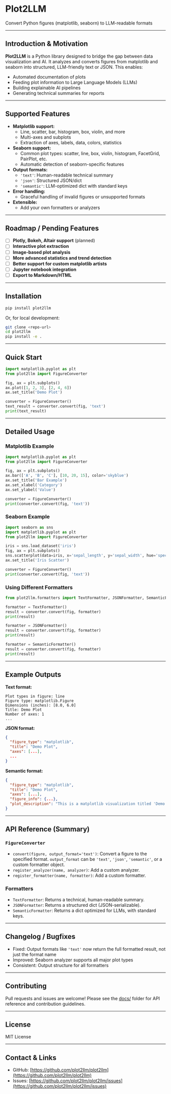 # Plot2LLM

Convert Python figures (matplotlib, seaborn) to LLM-readable formats

---

## Introduction & Motivation

**Plot2LLM** is a Python library designed to bridge the gap between data visualization and AI. It analyzes and converts figures from matplotlib and seaborn into structured, LLM-friendly text or JSON. This enables:
- Automated documentation of plots
- Feeding plot information to Large Language Models (LLMs)
- Building explainable AI pipelines
- Generating technical summaries for reports

---

## Supported Features

- **Matplotlib support:**
  - Line, scatter, bar, histogram, box, violin, and more
  - Multi-axes and subplots
  - Extraction of axes, labels, data, colors, statistics
- **Seaborn support:**
  - Common plot types: scatter, line, box, violin, histogram, FacetGrid, PairPlot, etc.
  - Automatic detection of seaborn-specific features
- **Output formats:**
  - `'text'`: Human-readable technical summary
  - `'json'`: Structured JSON/dict
  - `'semantic'`: LLM-optimized dict with standard keys
- **Error handling:**
  - Graceful handling of invalid figures or unsupported formats
- **Extensible:**
  - Add your own formatters or analyzers

---

## Roadmap / Pending Features

- [ ] **Plotly, Bokeh, Altair support** (planned)
- [ ] **Interactive plot extraction**
- [ ] **Image-based plot analysis**
- [ ] **More advanced statistics and trend detection**
- [ ] **Better support for custom matplotlib artists**
- [ ] **Jupyter notebook integration**
- [ ] **Export to Markdown/HTML**

---

## Installation

```bash
pip install plot2llm
```

Or, for local development:

```bash
git clone <repo-url>
cd plot2llm
pip install -e .
```

---

## Quick Start

```python
import matplotlib.pyplot as plt
from plot2llm import FigureConverter

fig, ax = plt.subplots()
ax.plot([1, 2, 3], [2, 4, 6])
ax.set_title('Demo Plot')

converter = FigureConverter()
text_result = converter.convert(fig, 'text')
print(text_result)
```

---

## Detailed Usage

### Matplotlib Example

```python
import matplotlib.pyplot as plt
from plot2llm import FigureConverter

fig, ax = plt.subplots()
ax.bar(['A', 'B', 'C'], [10, 20, 15], color='skyblue')
ax.set_title('Bar Example')
ax.set_xlabel('Category')
ax.set_ylabel('Value')

converter = FigureConverter()
print(converter.convert(fig, 'text'))
```

### Seaborn Example

```python
import seaborn as sns
import matplotlib.pyplot as plt
from plot2llm import FigureConverter

iris = sns.load_dataset('iris')
fig, ax = plt.subplots()
sns.scatterplot(data=iris, x='sepal_length', y='sepal_width', hue='species', ax=ax)
ax.set_title('Iris Scatter')

converter = FigureConverter()
print(converter.convert(fig, 'text'))
```

### Using Different Formatters

```python
from plot2llm.formatters import TextFormatter, JSONFormatter, SemanticFormatter

formatter = TextFormatter()
result = converter.convert(fig, formatter)
print(result)

formatter = JSONFormatter()
result = converter.convert(fig, formatter)
print(result)

formatter = SemanticFormatter()
result = converter.convert(fig, formatter)
print(result)
```

---

## Example Outputs

**Text format:**
```
Plot types in figure: line
Figure type: matplotlib.Figure
Dimensions (inches): [8.0, 6.0]
Title: Demo Plot
Number of axes: 1
...
```

**JSON format:**
```json
{
  "figure_type": "matplotlib",
  "title": "Demo Plot",
  "axes": [...],
  ...
}
```

**Semantic format:**
```json
{
  "figure_type": "matplotlib",
  "title": "Demo Plot",
  "axes": [...],
  "figure_info": {...},
  "plot_description": "This is a matplotlib visualization titled 'Demo Plot'. It contains 1 subplot(s). Subplot 1 contains: line."
}
```

---

## API Reference (Summary)

### `FigureConverter`
- `convert(figure, output_format='text')`: Convert a figure to the specified format. `output_format` can be `'text'`, `'json'`, `'semantic'`, or a custom formatter object.
- `register_analyzer(name, analyzer)`: Add a custom analyzer.
- `register_formatter(name, formatter)`: Add a custom formatter.

### Formatters
- `TextFormatter`: Returns a technical, human-readable summary.
- `JSONFormatter`: Returns a structured dict (JSON-serializable).
- `SemanticFormatter`: Returns a dict optimized for LLMs, with standard keys.

---

## Changelog / Bugfixes

- Fixed: Output formats like `'text'` now return the full formatted result, not just the format name
- Improved: Seaborn analyzer supports all major plot types
- Consistent: Output structure for all formatters

---

## Contributing

Pull requests and issues are welcome! Please see the [docs/](docs/) folder for API reference and contribution guidelines.

---

## License

MIT License

---

## Contact & Links

- GitHub: [https://github.com/plot2llm/plot2llm](https://github.com/plot2llm/plot2llm)
- Issues: [https://github.com/plot2llm/plot2llm/issues](https://github.com/plot2llm/plot2llm/issues)